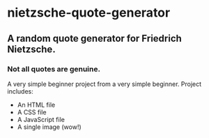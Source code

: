 # nietzsche-quote-generator
## A random quote generator for Friedrich Nietzsche. 
### Not all quotes are genuine.

A very simple beginner project from a very simple beginner.
Project includes:

  * An HTML file
  * A CSS file
  * A JavaScript file
  * A single image (wow!)
